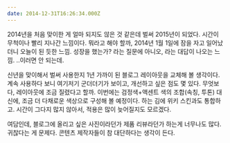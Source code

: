 ```yaml
---
date: 2014-12-31T16:26:34.000Z
---
```


<p>2014년을 처음 맞이한 게 얼마 되지도 않은 것 같은데 벌써 2015년이 되었다. 시간이 무척이나 빨리 지나간 느낌이다. 뭐라고 해야 할까, 2014년 1월 1일에 잠을 자고 일어났더니 오늘이 된 듯한 느낌. 성장을 했는가? 라는 질문에 아니오, 라는 대답이 나오는 느낌. ..이러면 안 되는데.</p>
<p>신년을 맞이해서 벌써 사용한지 1년 가까이 된 블로그 레이아웃을 교체해 볼 생각이다. 계속 사용하다 보니 여기저기 군더더기가 보이고, 개선하고 싶은 점도 몇 있다. 무엇보다, 레이아웃에 조금 질렸다고 할까. 이번에는 검정색+액센트 색의 조합(속칭, 투톤) 대신에, 조금 더 다채로운 색상으로 구성해 볼 예정이다. 하는 김에 위키 스킨과도 통합하고. 시간이 그다지 많지 않아서, 적용은 많이 늦어질지도 모르겠다.</p>
<p>여담인데, 블로그에 올리고 싶은 사진이라던가 제품 리뷰라던가 하는게 너무나도 많다. 귀찮다는 게 문제다. 콘텐츠 제작자들이 참 대단하다는 생각이 든다.</p>
